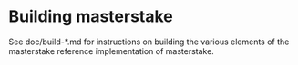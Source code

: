 Building masterstake
================

See doc/build-*.md for instructions on building the various
elements of the masterstake reference implementation of masterstake.
